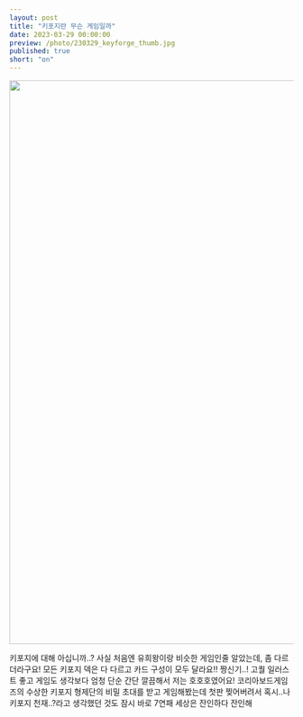 ```yaml
---
layout: post
title: "키포지란 무슨 게임일까"
date: 2023-03-29 00:00:00
preview: /photo/230329_keyforge_thumb.jpg
published: true
short: "on"
---
```


<img src="/photo/230329_keyforge.jpg" width="1000">


키포지에 대해 아십니까..?
사실 처음엔 유희왕이랑 비슷한 게임인줄 알았는데, 좀 다르더라구요! 모든 키포지 덱은 다 다르고 카드 구성이 모두 달라요!! 짱신기..!
고퀄 일러스트 좋고 게임도 생각보다 엄청 단순 간단 깔끔해서 저는 호호호였어요!
코리아보드게임즈의 수상한 키포지 형제단의 비밀 초대를 받고 게임해봤는데
첫판 찢어버려서 혹시..나 키포지 천재..?라고 생각했던 것도 잠시 바로 7연패
세상은 잔인하다 잔인해